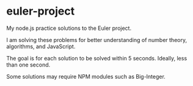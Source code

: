 euler-project
=============

My node.js practice solutions to the Euler project.

I am solving these problems for better understanding of number theory, algorithms, and JavaScript. 

The goal is for each solution to be solved within 5 seconds. Ideally, less than one second.

Some solutions may require NPM modules such as Big-Integer. 


